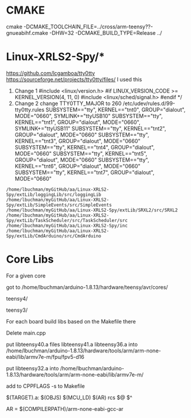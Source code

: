 # CMAKE

cmake -DCMAKE_TOOLCHAIN_FILE=../cross/arm-teensy??-gnueabihf.cmake  -DHW=32 -DCMAKE_BUILD_TYPE=Release ../



# Linux-XRLS2-Spy/*

https://github.com/lcgamboa/tty0tty
https://sourceforge.net/projects/tty0tty/files/ I used this
1. Change 1
#include <linux/version.h>
#if LINUX_VERSION_CODE >= KERNEL_VERSION(4, 11, 0)
#include <linux/sched/signal.h>
#endif
*/
2. Change 2
change TTY0TTY_MAJOR	to 260
 /etc/udev/rules.d/99-tty0tty.rules
SUBSYSTEM=="tty", KERNEL=="tnt0", GROUP="dialout", MODE="0660", SYMLINK+="ttyUSB10"
SUBSYSTEM=="tty", KERNEL=="tnt1", GROUP="dialout", MODE="0660", SYMLINK+="ttyUSB11"
SUBSYSTEM=="tty", KERNEL=="tnt2", GROUP="dialout", MODE="0660"
SUBSYSTEM=="tty", KERNEL=="tnt3", GROUP="dialout", MODE="0660"
SUBSYSTEM=="tty", KERNEL=="tnt4", GROUP="dialout", MODE="0660"
SUBSYSTEM=="tty", KERNEL=="tnt5", GROUP="dialout", MODE="0660"
SUBSYSTEM=="tty", KERNEL=="tnt6", GROUP="dialout", MODE="0660"
SUBSYSTEM=="tty", KERNEL=="tnt7", GROUP="dialout", MODE="0660"

```/home/lbuchman/myGitHub/aa/Linux-XRLS2-Spy/extLib/loggingLib/src/loggingLib
/home/lbuchman/myGitHub/aa/Linux-XRLS2-Spy/extLib/loggingLib/src/loggingLib
/home/lbuchman/myGitHub/aa/Linux-XRLS2-Spy/extLib/SimpleEvents/src/SimpleEvents
/home/lbuchman/myGitHub/aa/Linux-XRLS2-Spy/extLib/SRXL2/src/SRXL2
/home/lbuchman/myGitHub/aa/Linux-XRLS2-Spy/extLib/TaskScheduler/src/TaskScheduler/src
/home/lbuchman/myGitHub/aa/Linux-XRLS2-Spy/inc
/home/lbuchman/myGitHub/aa/Linux-XRLS2-Spy/extLib/CmdArduino/src/CmdArduino
```



# Core Libs

For a given core

got to /home/lbuchman/arduino-1.8.13/hardware/teensy/avr/cores/

teensy4/

teensy3/



For each board build libs based on the Makefile there

Delete main.cpp

put  libteensy40.a files libteensy41.a   libteensy36.a into   /home/lbuchman/arduino-1.8.13/hardware/tools/arm/arm-none-eabi/lib/armv7e-m/fpu/fpv5-d16

put  libteensy32.a  into    /home/lbuchman/arduino-1.8.13/hardware/tools/arm/arm-none-eabi/lib/armv7e-m/

add to CPPFLAGS -s to Makefile                  

$(TARGET).a: $(OBJS) $(MCU_LD)
	$(AR) rcs $@ $^

AR = $(COMPILERPATH)/arm-none-eabi-gcc-ar

